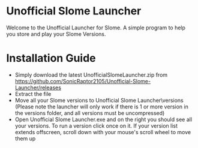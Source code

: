 # Unofficial Slome Launcher
Welcome to the Unofficial Launcher for Slome. A simple program to help you store and play your Slome Versions.

# Installation Guide
* Simply download the latest UnofficialSlomeLauncher.zip from https://github.com/SonicRaptor2105/Unofficial-Slome-Launcher/releases
* Extract the file
* Move all your Slome versions to Unofficial Slome Launcher\versions (Please note the launcher will only work if there is 1 or more version in the versions folder, and all versions must be uncompressed)
* Open Unofficial Slome Launcher.exe and on the right you should see all your versions. To run a version click once on it.  If your version list extends offscreen, scroll down with your mouse's scroll wheel to move them up
